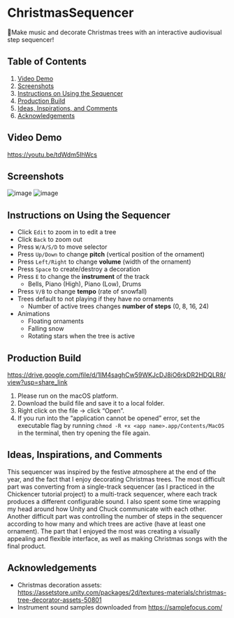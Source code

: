 # ChristmasSequencer
🎄Make music and decorate Christmas trees with an interactive audiovisual step sequencer!

## Table of Contents
1. [Video Demo](#video)
2. [Screenshots](#screenshots)
3. [Instructions on Using the Sequencer](#instructions)
4. [Production Build](#build)
5. [Ideas, Inspirations, and Comments](#comments)
6. [Acknowledgements](#acknowledgements)

## Video Demo
https://youtu.be/tdWdm5IhWcs


## Screenshots
![image](https://user-images.githubusercontent.com/59420335/201619969-532130a6-c530-4db5-9a1d-21ef3f1fe4ba.png)
![image](https://user-images.githubusercontent.com/59420335/201620010-9ca2929c-116f-4b58-b61f-5f40e89d5d56.png)

## Instructions on Using the Sequencer
- Click `Edit` to zoom in to edit a tree
- Click `Back` to zoom out
- Press `W/A/S/D` to move selector
- Press `Up/Down` to change **pitch** (vertical position of the ornament)
- Press `Left/Right` to change **volume** (width of the ornament)
- Press `Space` to create/destroy a decoration
- Press `E` to change the **instrument** of the track
    - Bells, Piano (High), Piano (Low), Drums
- Press `V/B` to change **tempo** (rate of snowfall)
- Trees default to not playing if they have no ornaments
    - Number of active trees changes **number of steps** (0, 8, 16, 24)
- Animations
    - Floating ornaments
    - Falling snow
    - Rotating stars when the tree is active

        
## Production Build
https://drive.google.com/file/d/1IM4saghCw59WKJcDJ8iO6rkDR2HDQLR8/view?usp=share_link

1. Please run on the macOS platform.
2. Download the build file and save it to a local folder.
3. Right click on the file → click “Open”.
4. If you run into the “application cannot be opened” error, set the executable flag by running `chmod -R +x <app name>.app/Contents/MacOS` in the terminal, then try opening the file again.

## Ideas, Inspirations, and Comments
This sequencer was inspired by the festive atmosphere at the end of the year, and the fact that I enjoy decorating Christmas trees. The most difficult part was converting from a single-track sequencer (as I practiced in the Chickencer tutorial project) to a multi-track sequencer, where each track produces a different configurable sound. I also spent some time wrapping my head around how Unity and Chuck communicate with each other. Another difficult part was controlling the number of steps in the sequencer according to how many and which trees are active (have at least one ornament). The part that I enjoyed the most was creating a visually appealing and flexible interface, as well as making Christmas songs with the final product.

## Acknowledgements
* Christmas decoration assets: https://assetstore.unity.com/packages/2d/textures-materials/christmas-tree-decorator-assets-50801
* Instrument sound samples downloaded from https://samplefocus.com/
